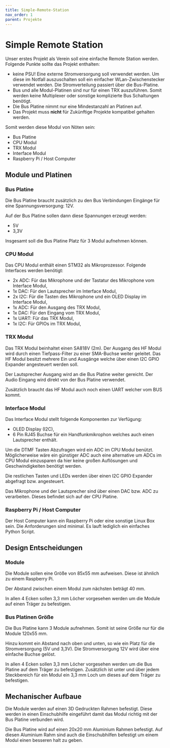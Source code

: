```yaml
---
title: Simple-Remote-Station
nav_order: 1
parent: Projekte
---
```


# Simple Remote Station

Unser erstes Projekt als Verein soll eine einfache Remote Station werden. Folgende Punkte sollte das Projekt enthalten:

- keine PSU! Eine externe Stromversorgung soll verwendet werden. Um diese im Notfall auszuschalten soll ein einfacher WLan-Zwischenstecker verwendet werden. Die Stromverteilung passiert über die Bus-Platine.
- Bus und alle Modul-Platinen sind nur für einen TRX auszuführen. Somit werden keine Multiplexer oder sonstige komplizierte Bus Schaltungen benötigt.
- Die Bus Platine nimmt nur eine Mindestanzahl an Platinen auf.
- Das Projekt muss **nicht** für Zukünftige Projekte kompatibel gehalten werden.

Somit werden diese Modul von Nöten sein:

- Bus Platine
- CPU Modul
- TRX Modul
- Interface Modul
- Raspberry Pi / Host Computer

## Module und Platinen

### Bus Platine

Die Bus Platine braucht zusätzlich zu den Bus Verbindungen Eingänge für eine Spannungsversorgung: 12V.

Auf der Bus Platine sollen dann diese Spannungen erzeugt werden:

- 5V
- 3,3V

Insgesamt soll die Bus Platine Platz für 3 Modul aufnehmen können.

### CPU Modul

Das CPU Modul enthält einen STM32 als Mikroprozessor. Folgende Interfaces werden benötigt:
- 2x ADC: Für das Mikrophone und der Tastatur des Mikrophone vom Interface Modul,
- 1x DAC: Für den Lautsprecher im Interface Modul,
- 2x I2C: Für die Tasten des Mikrophone und ein OLED Display im Interface Modul,
- 1x ADC: Für den Ausgang des TRX Modul,
- 1x DAC: Für den Eingang vom TRX Modul,
- 1x UART: Für das TRX Modul,
- 1x I2C: Für GPIOs im TRX Modul,

### TRX Modul

Das TRX Modul beinhaltet einen SA818V (2m). Der Ausgang des HF Modul wird durch einen Tiefpass-Filter zu einer SMA-Buchse weiter geleitet.
Das HF Modul besitzt mehrere Ein und Ausgänge welche über einen I2C GPIO Expander angesteuert werden soll.

Der Lautsprecher Ausgang wird an die Bus Platine weiter gereicht. Der Audio Eingang wird direkt von der Bus Platine verwendet.

Zusätzlich braucht das HF Modul auch noch einen UART welcher vom BUS kommt.

### Interface Modul

Das Interface Modul stellt folgende Komponenten zur Verfügung:
- OLED Display (I2C),
- 6 Pin RJ45 Buchse für ein Handfunkmikrophon welches auch einen Lautsprecher enthält.

Um die DTMF Tasten Abzufragen wird ein ADC im CPU Modul benützt. Möglicherweise wäre ein günstiger ADC auch eine alternative um ADCs im CPU Modul einzusparen da hier keine großen Auflösungen und Geschwindigkeiten benötigt werden.

Die restlichen Tasten und LEDs werden über einen I2C GPIO Expander abgefragt bzw. angesteuert.

Das Mikrophone und der Lautsprecher sind über einen DAC bzw. ADC zu verarbeiten. Dieses befindet sich auf der CPU Platine.

### Raspberry Pi / Host Computer

Der Host Computer kann ein Raspberry Pi oder eine sonstige Linux Box sein. Die Anforderungen sind minimal. Es lauft lediglich ein einfaches Python Script.


## Design Entscheidungen

### Module

Die Module sollen eine Größe von 85x55 mm aufweisen. Diese ist ähnlich zu einem Raspberry Pi.

Der Abstand zwischen einem Modul zum nächsten beträgt 40 mm.

In allen 4 Ecken sollen 3,3 mm Löcher vorgesehen werden um die Module auf einen Träger zu befestigen.

### Bus Platinen Größe

Die Bus Platine kann 3 Module aufnehmen. Somit ist seine Größe nur für die Module 120x55 mm.

Hinzu kommt ein Abstand nach oben und unten, so wie ein Platz für die Stromversorgung (5V und 3,3V).
Die Stromversorgung 12V wird über eine einfache Buchse gelöst.

In allen 4 Ecken sollen 3,3 mm Löcher vorgesehen werden um die Bus Platine auf dem Träger zu befestigen.
Zusätzlich ist unter und über jedem Steckbereich für ein Modul ein 3,3 mm Loch um dieses auf dem Träger zu befestigen.

## Mechanischer Aufbaue

Die Module werden auf einen 3D Gedruckten Rahmen befestigt. Diese werden in einen Einschubhilfe eingeführt damit das Modul richtig mit der Bus Platine verbunden wird.

Die Bus Platine wird auf einen 20x20 mm Aluminium Rahmen befestigt. Auf diesen Aluminium Rahm sind auch die Einschubhilfen befestigt um einem Modul einen besseren halt zu geben.

